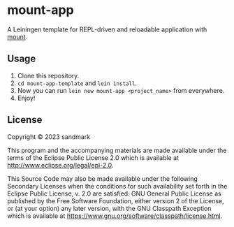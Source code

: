 # mount-app

A Leiningen template for REPL-driven and reloadable application with [mount](https://github.com/tolitius/mount).

## Usage

1. Clone this repository.
2. `cd mount-app-template` and `lein install`.
3. Now you can run `lein new mount-app <project_name>` from everywhere.
4. Enjoy!


## License

Copyright © 2023 sandmark

This program and the accompanying materials are made available under the
terms of the Eclipse Public License 2.0 which is available at
http://www.eclipse.org/legal/epl-2.0.

This Source Code may also be made available under the following Secondary
Licenses when the conditions for such availability set forth in the Eclipse
Public License, v. 2.0 are satisfied: GNU General Public License as published by
the Free Software Foundation, either version 2 of the License, or (at your
option) any later version, with the GNU Classpath Exception which is available
at https://www.gnu.org/software/classpath/license.html.
